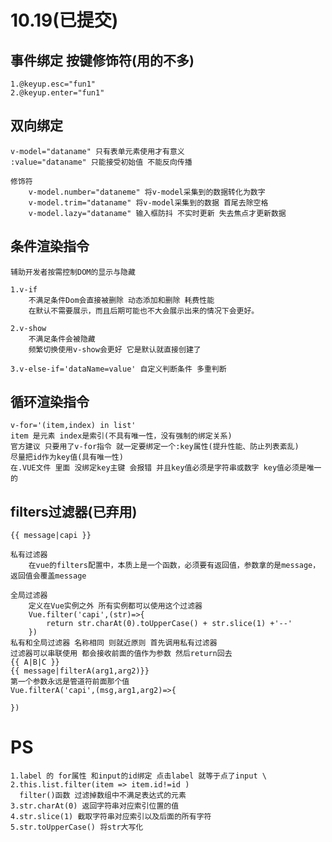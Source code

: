 # 10.19(已提交)

## 事件绑定 按键修饰符(用的不多)
    1.@keyup.esc="fun1"
    2.@keyup.enter="fun1"

## 双向绑定
    v-model="dataname" 只有表单元素使用才有意义 
    :value="dataname" 只能接受初始值 不能反向传播
    
    修饰符
        v-model.number="dataneme" 将v-model采集到的数据转化为数字
        v-model.trim="dataname" 将v-model采集到的数据 首尾去除空格
        v-model.lazy="dataname" 输入框防抖 不实时更新 失去焦点才更新数据

## 条件渲染指令
    辅助开发者按需控制DOM的显示与隐藏

    1.v-if
        不满足条件Dom会直接被删除 动态添加和删除 耗费性能
        在默认不需要展示，而且后期可能也不大会展示出来的情况下会更好。

    2.v-show
        不满足条件会被隐藏 
        频繁切换使用v-show会更好 它是默认就直接创建了

    3.v-else-if='dataName=value' 自定义判断条件 多重判断

## 循环渲染指令
    v-for='(item,index) in list'
    item 是元素 index是索引(不具有唯一性，没有强制的绑定关系)
    官方建议 只要用了v-for指令 就一定要绑定一个:key属性(提升性能、防止列表紊乱)
    尽量把id作为key值(具有唯一性)
    在.VUE文件 里面 没绑定key主键 会报错 并且key值必须是字符串或数字 key值必须是唯一的 

## filters过滤器(已弃用)
    {{ message|capi }}

    私有过滤器
        在vue的filters配置中，本质上是一个函数，必须要有返回值，参数拿的是message，返回值会覆盖message

    全局过滤器
        定义在Vue实例之外 所有实例都可以使用这个过滤器
        Vue.filter('capi',(str)=>{
            return str.charAt(0).toUpperCase() + str.slice(1) +'--'
        })
    私有和全局过滤器 名称相同 则就近原则 首先调用私有过滤器
    过滤器可以串联使用 都会接收前面的值作为参数 然后return回去
    {{ A|B|C }}
    {{ message|filterA(arg1,arg2)}}
    第一个参数永远是管道符前面那个值
    Vue.filterA('capi',(msg,arg1,arg2)=>{

    })


# PS
    1.label 的 for属性 和input的id绑定 点击label 就等于点了input \
    2.this.list.filter(item => item.id!=id )
      filter()函数 过滤掉数组中不满足表达式的元素
    3.str.charAt(0) 返回字符串对应索引位置的值
    4.str.slice(1) 截取字符串对应索引以及后面的所有字符
    5.str.toUpperCase() 将str大写化